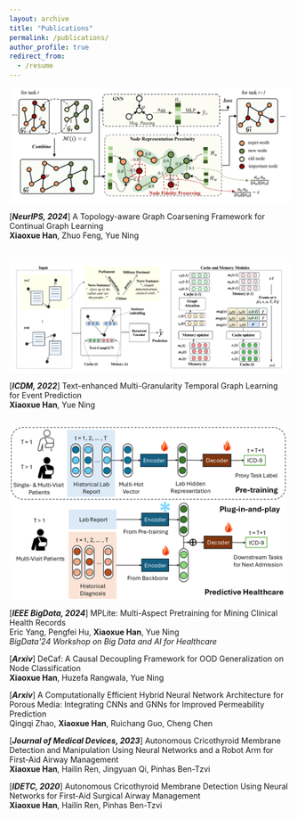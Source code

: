```yaml
---
layout: archive
title: "Publications"
permalink: /publications/
author_profile: true
redirect_from:
  - /resume
---
```


<img align="top" width="600" src="/images/TACO.png" />

[***NeurIPS, 2024***] A Topology-aware Graph Coarsening Framework for Continual Graph Learning
<br>
**Xiaoxue Han**, Zhuo Feng, Yue Ning <be> 
<br><br> 


<img align="top" width="600" src="/images/MTG.png" />

[***ICDM, 2022***] Text-enhanced Multi-Granularity Temporal Graph Learning for Event Prediction
<br>
**Xiaoxue Han**, Yue Ning <be> 
<br><br> 

<img align="top" width="500" src="/images/MPlite.png" />

[***IEEE BigData, 2024***] MPLite: Multi-Aspect Pretraining for Mining Clinical Health Records
<br>
Eric Yang, Pengfei Hu, **Xiaoxue Han**, Yue Ning <br> 
*BigData'24 Workshop on Big Data and AI for Healthcare* <be>

[***Arxiv***] DeCaf: A Causal Decoupling Framework for OOD Generalization on Node Classification
<br>
**Xiaoxue Han**, Huzefa Rangwala, Yue Ning <be> 

[***Arxiv***] A Computationally Efficient Hybrid Neural Network Architecture for Porous Media: Integrating CNNs and GNNs for Improved Permeability Prediction
<br>
Qingqi Zhao, **Xiaoxue Han**, Ruichang Guo, Cheng Chen <be> 

[***Journal of Medical Devices, 2023***] Autonomous Cricothyroid Membrane Detection and Manipulation Using Neural Networks and a Robot Arm for First-Aid Airway Management
<br>
**Xiaoxue Han**, Hailin Ren, Jingyuan Qi, Pinhas Ben-Tzvi <be> 

[***IDETC, 2020***] Autonomous Cricothyroid Membrane Detection Using Neural Networks for First-Aid Surgical Airway Management
<br>
**Xiaoxue Han**, Hailin Ren, Pinhas Ben-Tzvi <be> 




